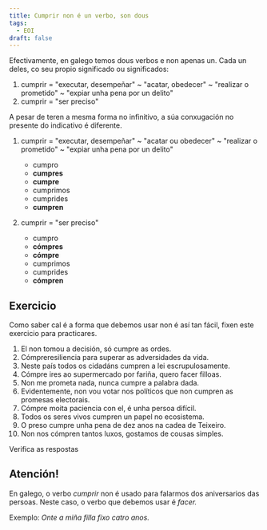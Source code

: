 ```yaml
---
title: Cumprir non é un verbo, son dous
tags:
  - EOI
draft: false
---
```

Efectivamente, en galego temos dous verbos e non apenas un. Cada un deles, co seu propio significado ou significados: 

1. cumprir = "executar, desempeñar" \~ "acatar, obedecer" \~ "realizar o prometido" ~ "expiar unha pena por un delito"
2. cumprir = "ser preciso" 

A pesar de teren a mesma forma no infinitivo, a súa conxugación no presente do indicativo é diferente.

1. cumprir = "executar, desempeñar" \~ "acatar ou obedecer" \~ "realizar o prometido" ~ "expiar unha pena por un delito"

   * cumpro
   * **cumpres**
   * **cumpre**
   * cumprimos
   * cumprides
   * **cumpren**
2. cumprir = "ser preciso"

   * cumpro
   * **cómpres**
   * **cómpre**
   * cumprimos
   * cumprides
   * **cómpren**

## Exercicio

Como saber cal é a forma que debemos usar non é así tan fácil, fixen este exercicio para practicares.

1. El non tomou a decisión, só <e-answer>cumpre</e-answer> as ordes.
2. <e-answer>Cómpre</e-answer>resiliencia para superar as adversidades da vida.
3. Neste país todos os cidadáns <e-answer>cumpren</e-answer> a lei escrupulosamente.
4. <e-answer>Cómpre</e-answer> ires ao supermercado por fariña, quero facer filloas.
5. Non me prometa nada, nunca <e-answer>cumpre</e-answer> a palabra dada.
6. Evidentemente, non vou votar nos políticos que non <e-answer>cumpren</e-answer> as promesas electorais.
7. <e-answer>Cómpre</e-answer> moita paciencia con el, é unha persoa difícil.
8. Todos os seres vivos <e-answer>cumpren</e-answer> un papel no ecosistema.
9. O preso <e-answer>cumpre</e-answer> unha pena de dez anos na cadea de Teixeiro.
10. Non nos <e-answer>cómpren</e-answer> tantos luxos, gostamos de cousas simples.

<e-validate>Verifica as respostas</e-validate>

## Atención! 

En galego, o verbo *cumprir* non é usado para falarmos dos aniversarios das persoas. Neste caso, o verbo que debemos usar é *facer.*

Exemplo: *Onte a miña filla fixo catro anos.*